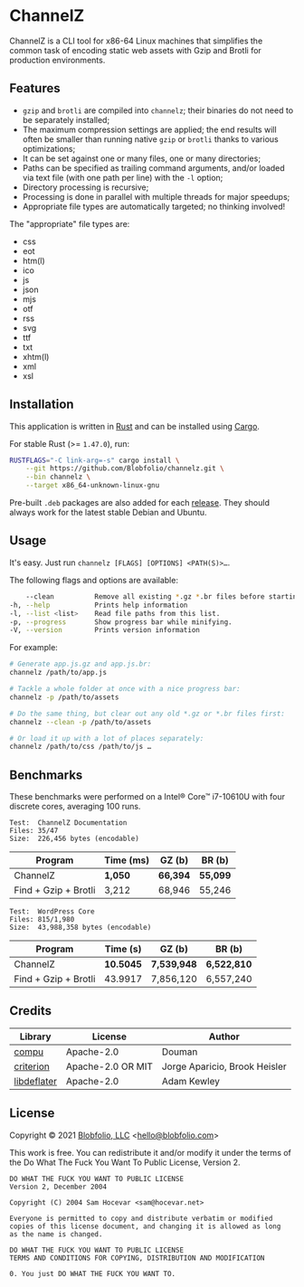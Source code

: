 # ChannelZ

ChannelZ is a CLI tool for x86-64 Linux machines that simplifies the common task of encoding static web assets with Gzip and Brotli for production environments.



## Features

 * `gzip` and `brotli` are compiled into `channelz`; their binaries do not need to be separately installed;
 * The maximum compression settings are applied; the end results will often be smaller than running native `gzip` or `brotli` thanks to various optimizations;
 * It can be set against one or many files, one or many directories;
 * Paths can be specified as trailing command arguments, and/or loaded via text file (with one path per line) with the `-l` option;
 * Directory processing is recursive;
 * Processing is done in parallel with multiple threads for major speedups;
 * Appropriate file types are automatically targeted; no thinking involved!


The "appropriate" file types are:

 * css
 * eot
 * htm(l)
 * ico
 * js
 * json
 * mjs
 * otf
 * rss
 * svg
 * ttf
 * txt
 * xhtm(l)
 * xml
 * xsl



## Installation

This application is written in [Rust](https://www.rust-lang.org/) and can be installed using [Cargo](https://github.com/rust-lang/cargo).

For stable Rust (>= `1.47.0`), run:
```bash
RUSTFLAGS="-C link-arg=-s" cargo install \
    --git https://github.com/Blobfolio/channelz.git \
    --bin channelz \
    --target x86_64-unknown-linux-gnu
```

Pre-built `.deb` packages are also added for each [release](https://github.com/Blobfolio/channelz/releases/latest). They should always work for the latest stable Debian and Ubuntu.



## Usage

It's easy. Just run `channelz [FLAGS] [OPTIONS] <PATH(S)>…`.

The following flags and options are available:
```bash
    --clean          Remove all existing *.gz *.br files before starting.
-h, --help           Prints help information
-l, --list <list>    Read file paths from this list.
-p, --progress       Show progress bar while minifying.
-V, --version        Prints version information
```

For example:
```bash
# Generate app.js.gz and app.js.br:
channelz /path/to/app.js

# Tackle a whole folder at once with a nice progress bar:
channelz -p /path/to/assets

# Do the same thing, but clear out any old *.gz or *.br files first:
channelz --clean -p /path/to/assets

# Or load it up with a lot of places separately:
channelz /path/to/css /path/to/js …
```


## Benchmarks

These benchmarks were performed on a Intel® Core™ i7-10610U with four discrete cores, averaging 100 runs.

    Test:  ChannelZ Documentation
    Files: 35/47
    Size:  226,456 bytes (encodable)

| Program | Time (ms) | GZ (b) | BR (b) |
| ---- | ---- | ---- | ---- |
| ChannelZ | **1,050** | **66,394** | **55,099** |
| Find + Gzip + Brotli | 3,212 | 68,946 | 55,246 |

    Test:  WordPress Core
    Files: 815/1,980
    Size:  43,988,358 bytes (encodable)

| Program | Time (s) | GZ (b) | BR (b) |
| ---- | ---- | ---- | ---- |
| ChannelZ | **10.5045** | **7,539,948** | **6,522,810** |
| Find + Gzip + Brotli | 43.9917 | 7,856,120 | 6,557,240 |



## Credits

| Library | License | Author |
| ---- | ---- | ---- |
| [compu](https://crates.io/crates/compu) | Apache-2.0 | Douman |
| [criterion](https://crates.io/crates/criterion) | Apache-2.0 OR MIT | Jorge Aparicio, Brook Heisler |
| [libdeflater](https://crates.io/crates/libdeflater) | Apache-2.0 | Adam Kewley |



## License

Copyright © 2021 [Blobfolio, LLC](https://blobfolio.com) &lt;hello@blobfolio.com&gt;

This work is free. You can redistribute it and/or modify it under the terms of the Do What The Fuck You Want To Public License, Version 2.

    DO WHAT THE FUCK YOU WANT TO PUBLIC LICENSE
    Version 2, December 2004

    Copyright (C) 2004 Sam Hocevar <sam@hocevar.net>

    Everyone is permitted to copy and distribute verbatim or modified
    copies of this license document, and changing it is allowed as long
    as the name is changed.

    DO WHAT THE FUCK YOU WANT TO PUBLIC LICENSE
    TERMS AND CONDITIONS FOR COPYING, DISTRIBUTION AND MODIFICATION

    0. You just DO WHAT THE FUCK YOU WANT TO.
